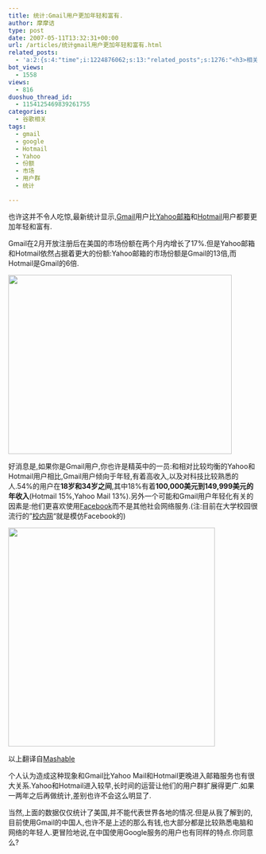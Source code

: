```yaml
---
title: 统计:Gmail用户更加年轻和富有.
author: 摩摩诘
type: post
date: 2007-05-11T13:32:31+00:00
url: /articles/统计gmail用户更加年轻和富有.html
related_posts:
  - 'a:2:{s:4:"time";i:1224876062;s:13:"related_posts";s:1276:"<h3>相关日志</h3><ul class="related_post"><li><a href="http://www.digglife.cn/articles/gmail-colored-lables.html" title="Gmail新增彩色标签功能">Gmail新增彩色标签功能</a></li><li><a href="http://www.digglife.cn/articles/gmail-newer-version.html" title="Gmail新版体验">Gmail新版体验</a></li><li><a href="http://www.digglife.cn/articles/google-analytics-air-beta1-released.html" title="完整Google分析桌面版:Google Analytics AIR Beta 1发布">完整Google分析桌面版:Google Analytics AIR Beta 1发布</a></li><li><a href="http://www.digglife.cn/articles/customize-gmail-signature.html" title="Gmail技巧:让你的签名绚起来">Gmail技巧:让你的签名绚起来</a></li><li><a href="http://www.digglife.cn/articles/gmail7%e5%a4%a7%e6%9c%89%e5%85%b3%e9%99%84%e4%bb%b6%e7%9a%84%e6%8a%80%e5%b7%a7.html" title="Gmail:7大有关附件的技巧">Gmail:7大有关附件的技巧</a></li><li><a href="http://www.digglife.cn/articles/adsense-for-feed-review.html" title="Google AdSense的Feed广告">Google AdSense的Feed广告</a></li><li><a href="http://www.digglife.cn/articles/google-maps-japan-street-view.html" title="Google地图日本版加入街景(Street View)功能">Google地图日本版加入街景(Street View)功能</a></li></ul>";}'
bot_views:
  - 1558
views:
  - 816
duoshuo_thread_id:
  - 1154125469839261755
categories:
  - 谷歌相关
tags:
  - gmail
  - google
  - Hotmail
  - Yahoo
  - 份额
  - 市场
  - 用户群
  - 统计

---
```

也许这并不令人吃惊,最新统计显示,[Gmail][1]用户比[Yahoo邮箱][2]和[Hotmail][3]用户都要更加年轻和富有.

Gmail在2月开放注册后在美国的市场份额在两个月内增长了17%.但是Yahoo邮箱和Hotmail依然占据着更大的份额:Yahoo邮箱的市场份额是Gmail的13倍,而Hotmail是Gmail的6倍.

<a atomicselection="true" href="https://www.digglife.net/wp-content/uploads/3/379/2007/05/windowslivewritergmail-12e86gmailgraph17.png"><img width="450" src="http://digglife.qiniudn.com/wp-content/uploads/3/379/2007/05/windowslivewritergmail-12e86gmailgraph1-thumb5.png" height="360" /></a>

好消息是,如果你是Gmail用户,你也许是精英中的一员:和相对比较均衡的Yahoo和Hotmail用户相比,Gmail用户倾向于年轻,有着高收入,以及对科技比较熟悉的人.54%的用户在**18岁和34岁之间**,其中18%有着**100,000美元到149,999美元的年收入**(Hotmail 15%,Yahoo Mail 13%).另外一个可能和Gmail用户年轻化有关的因素是:他们更喜欢使用[Facebook][4]而不是其他社会网络服务.(注:目前在大学校园很流行的&#8221;[校内网][5]&#8220;就是模仿Facebook的)

<a atomicselection="true" href="https://www.digglife.net/wp-content/uploads/3/379/2007/05/windowslivewritergmail-12e86gmailgraph23.png"><img width="416" src="http://digglife.qiniudn.com/wp-content/uploads/3/379/2007/05/windowslivewritergmail-12e86gmailgraph2-thumb1.png" height="440" /></a>

以上翻译自[Mashable][6]

个人认为造成这种现象和Gmail比Yahoo Mail和Hotmail更晚进入邮箱服务也有很大关系.Yahoo和Hotmail进入较早,长时间的运营让他们的用户群扩展得更广.如果一两年之后再做统计,差别也许不会这么明显了.

当然,上面的数据仅仅统计了美国,并不能代表世界各地的情况.但是从我了解到的,目前使用Gmail的中国人,也许不是上述的那么有钱,也大部分都是比较熟悉电脑和网络的年轻人.更冒险地说,在中国使用Google服务的用户也有同样的特点.你同意么?

[][7]

 [1]: https://www.digglife.net/articles/category/gmail/
 [2]: http://cn.mail.yahoo.com
 [3]: http://www.hotmail.com
 [4]: http://www.facebook.com
 [5]: http://www.xiaonei.com
 [6]: http://mashable.com
 [7]: http://mashable.com/2007/05/07/live-hotmail-gmail/
